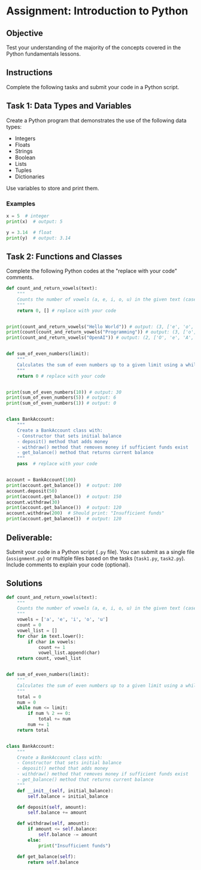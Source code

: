 # **Assignment: Introduction to Python**

## **Objective**

Test your understanding of the majority of the concepts covered in the Python fundamentals lessons.

## **Instructions**

Complete the following tasks and submit your code in a Python script.

## **Task 1: Data Types and Variables**

Create a Python program that demonstrates the use of the following data types:

- Integers
- Floats
- Strings
- Boolean
- Lists
- Tuples
- Dictionaries

Use variables to store and print them.

### Examples

```python
x = 5  # integer
print(x)  # output: 5

y = 3.14  # float
print(y)  # output: 3.14
```

## **Task 2: Functions and Classes**

Complete the following Python codes at the "replace with your code" comments.

```python
def count_and_return_vowels(text):
    """
    Counts the number of vowels (a, e, i, o, u) in the given text (case-insensitive) and returns the count and list of vowels.
    """
    return 0, [] # replace with your code


print(count_and_return_vowels("Hello World")) # output: (3, ['e', 'o', 'o'])
print(count(count_and_return_vowels("Programming")) # output: (3, ['o', 'a', 'i'])
print(count_and_return_vowels("OpenAI")) # output: (2, ['O', 'e', 'A', 'I'])


def sum_of_even_numbers(limit):
    """
    Calculates the sum of even numbers up to a given limit using a while loop.
    """
    return 0 # replace with your code


print(sum_of_even_numbers(10)) # output: 30
print(sum_of_even_numbers(5)) # output: 6
print(sum_of_even_numbers(1)) # output: 0


class BankAccount:
    """
    Create a BankAccount class with:
    - Constructor that sets initial balance
    - deposit() method that adds money
    - withdraw() method that removes money if sufficient funds exist
    - get_balance() method that returns current balance
    """
    pass  # replace with your code


account = BankAccount(100)
print(account.get_balance())  # output: 100
account.deposit(50)
print(account.get_balance())  # output: 150
account.withdraw(30)
print(account.get_balance())  # output: 120
account.withdraw(200)  # Should print: "Insufficient funds"
print(account.get_balance())  # output: 120
```

## **Deliverable:**

Submit your code in a Python script (`.py` file). You can submit as a single file (`assignment.py`) or multiple files based on the tasks (`task1.py`, `task2.py`). Include comments to explain your code (optional).

## Solutions

```python
def count_and_return_vowels(text):
    """
    Counts the number of vowels (a, e, i, o, u) in the given text (case-insensitive) and returns the count and list of vowels.
    """
    vowels = ['a', 'e', 'i', 'o', 'u']
    count = 0
    vowel_list = []
    for char in text.lower():
        if char in vowels:
            count += 1
            vowel_list.append(char)
    return count, vowel_list


def sum_of_even_numbers(limit):
    """
    Calculates the sum of even numbers up to a given limit using a while loop.
    """
    total = 0
    num = 0
    while num <= limit:
        if num % 2 == 0:
            total += num
        num += 1
    return total


class BankAccount:
    """
    Create a BankAccount class with:
    - Constructor that sets initial balance
    - deposit() method that adds money
    - withdraw() method that removes money if sufficient funds exist
    - get_balance() method that returns current balance
    """
    def __init__(self, initial_balance):
        self.balance = initial_balance

    def deposit(self, amount):
        self.balance += amount

    def withdraw(self, amount):
        if amount <= self.balance:
            self.balance -= amount
        else:
            print("Insufficient funds")

    def get_balance(self):
        return self.balance
```
